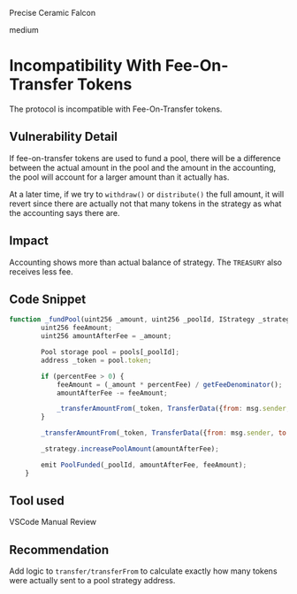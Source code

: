 Precise Ceramic Falcon

medium

# Incompatibility With Fee-On-Transfer Tokens
The protocol is incompatible with Fee-On-Transfer tokens.
## Vulnerability Detail
If fee-on-transfer tokens are used to fund a pool, there will be a difference between the actual amount in the pool and the amount in the accounting, the pool will account for a larger amount than it actually has.

At a later time, if we try to `withdraw()` or `distribute()` the full amount, it will revert since there are actually not that many tokens in the strategy as what the accounting says there are.
## Impact
Accounting shows more than actual balance of strategy. The `TREASURY` also receives less fee.
## Code Snippet
```javascript
function _fundPool(uint256 _amount, uint256 _poolId, IStrategy _strategy) internal {
        uint256 feeAmount;
        uint256 amountAfterFee = _amount;

        Pool storage pool = pools[_poolId];
        address _token = pool.token;

        if (percentFee > 0) {
            feeAmount = (_amount * percentFee) / getFeeDenominator();
            amountAfterFee -= feeAmount;

            _transferAmountFrom(_token, TransferData({from: msg.sender, to: treasury, amount: feeAmount}));
        }

        _transferAmountFrom(_token, TransferData({from: msg.sender, to: address(_strategy), amount: amountAfterFee}));

        _strategy.increasePoolAmount(amountAfterFee);

        emit PoolFunded(_poolId, amountAfterFee, feeAmount);
    }
```
## Tool used
VSCode
Manual Review

## Recommendation
Add logic to `transfer/transferFrom` to calculate exactly how many tokens were actually sent to a pool strategy address.